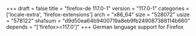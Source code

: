+++
draft = false
title = "firefox-de 117.0-1"
version = "117.0-1"
categories = ['locale-extra', 'firefox-extensions']
arch = "x86_64"
size = "528072"
usize = "578122"
sha1sum = "d9d50ea64b9400719a8eb9fb249087388114b660"
depends = "['firefox>=117.0']"
+++
German language support for Firefox